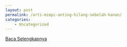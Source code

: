```yaml
---
layout: post
permalink: /arti-mimpi-anting-hilang-sebelah-kanan/
categories:
    - Uncategorized
---
```


[Baca Selengkapnya](/10)